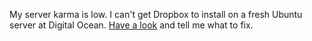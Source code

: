 My server karma is low. I can't get Dropbox to install on a fresh Ubuntu server at Digital Ocean. <a href="https://github.com/scripting/Scripting-News/issues/169">Have a look</a> and tell me what to fix. 
